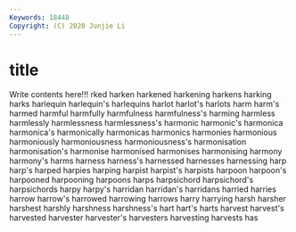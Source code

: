 ```yaml
---
Keywords: 18448
Copyright: (C) 2020 Junjie Li
---
```


# title

Write contents here!!!
rked 
harken 
harkened 
harkening 
harkens 
harking 
harks 
harlequin 
harlequin's 
harlequins
harlot 
harlot's 
harlots 
harm 
harm's 
harmed 
harmful 
harmfully 
harmfulness 
harmfulness's
harming 
harmless 
harmlessly 
harmlessness 
harmlessness's 
harmonic 
harmonic's 
harmonica 
harmonica's 
harmonically
harmonicas 
harmonics 
harmonies 
harmonious 
harmoniously 
harmoniousness 
harmoniousness's 
harmonisation 
harmonisation's 
harmonise
harmonised 
harmonises 
harmonising 
harmony 
harmony's 
harms 
harness 
harness's 
harnessed 
harnesses
harnessing 
harp 
harp's 
harped 
harpies 
harping 
harpist 
harpist's 
harpists 
harpoon
harpoon's 
harpooned 
harpooning 
harpoons 
harps 
harpsichord 
harpsichord's 
harpsichords 
harpy 
harpy's
harridan 
harridan's 
harridans 
harried 
harries 
harrow 
harrow's 
harrowed 
harrowing 
harrows
harry 
harrying 
harsh 
harsher 
harshest 
harshly 
harshness 
harshness's 
hart 
hart's
harts 
harvest 
harvest's 
harvested 
harvester 
harvester's 
harvesters 
harvesting 
harvests 
has
